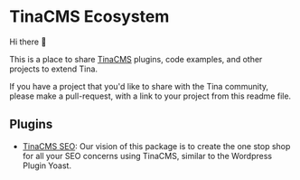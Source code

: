 # TinaCMS Ecosystem

Hi there 👋

This is a place to share [TinaCMS](https://tina.io) plugins, code examples, and other projects to extend Tina.

If you have a project that you'd like to share with the Tina community, please make a pull-request, with a link to your project from this readme file. 

## Plugins

* [TinaCMS SEO](https://github.com/pcode-at/tinacms-seo): Our vision of this package is to create the one stop shop for all your SEO concerns using TinaCMS, similar to the Wordpress Plugin Yoast.
